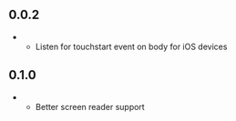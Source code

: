 ## 0.0.2
- * Listen for touchstart event on body for iOS devices

## 0.1.0
- * Better screen reader support
